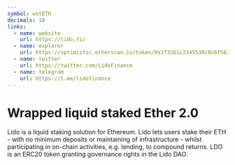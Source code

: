 ```yaml
---
symbol: wstETH
decimals: 18
links:
  - name: website
    url: https://lido.fi/
  - name: explorer
    url: https://optimistic.etherscan.io/token/0x1f32b1c2345538c0c6f582fcb022739c4a194ebb
  - name: twitter
    url: https://twitter.com/LidoFinance
  - name: telegram
    url: https://t.me/lidofinance
---
```


# Wrapped liquid staked Ether 2.0

Lido is a liquid staking solution for Ethereum. Lido lets users stake their ETH - with no minimum deposits or maintaining of infrastructure - whilst participating in on-chain activities, e.g. lending, to compound returns. LDO is an ERC20 token granting governance rights in the Lido DAO.
